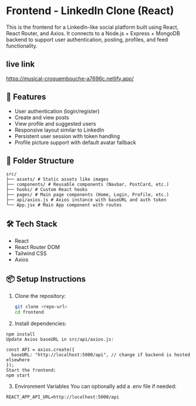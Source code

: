 # Frontend - LinkedIn Clone (React)

This is the frontend for a LinkedIn-like social platform built using React, React Router, and Axios. It connects to a Node.js + Express + MongoDB backend to support user authentication, posting, profiles, and feed functionality.

## live link
https://musical-croquembouche-a7696c.netlify.app/

## 🚀 Features

- User authentication (login/register)
- Create and view posts
- View profile and suggested users
- Responsive layout similar to LinkedIn
- Persistent user session with token handling
- Profile picture support with default avatar fallback

## 📁 Folder Structure

```
src/
├── assets/ # Static assets like images
├── components/ # Reusable components (Navbar, PostCard, etc.)
├── hooks/ # Custom React hooks
├── pages/ # Main page components (Home, Login, Profile, etc.)
├── api/axios.js # Axios instance with baseURL and auth token
└── App.jsx # Main App component with routes
```

## 🛠️ Tech Stack

- React
- React Router DOM
- Tailwind CSS
- Axios

## 📦 Setup Instructions

1. Clone the repository:

   ```bash
   git clone <repo-url>
   cd frontend

   ```

2. Install dependencies:

```
npm install
Update Axios baseURL in src/api/axios.js:
```

```
const API = axios.create({
  baseURL: "http://localhost:5000/api", // change if backend is hosted elsewhere
});
Start the frontend:
npm start
```

3. Environment Variables
   You can optionally add a .env file if needed:

```
REACT_APP_API_URL=http://localhost:5000/api
```
